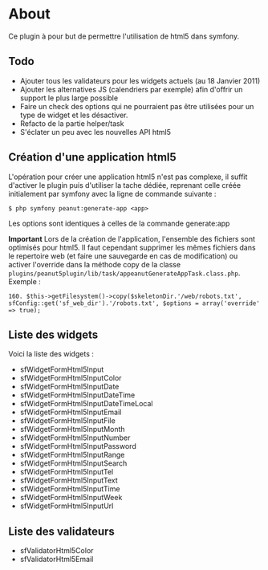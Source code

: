 # About #
Ce plugin à pour but de permettre l'utilisation de html5 dans symfony.

## Todo ##
- Ajouter tous les validateurs pour les widgets actuels (au 18 Janvier 2011)
- Ajouter les alternatives JS (calendriers par exemple) afin d'offrir un support le plus large possible
- Faire un check des options qui ne pourraient pas être utilisées pour un type de widget et les désactiver.
- Refacto de la partie helper/task
- S'éclater un peu avec les nouvelles API html5

## Création d'une application html5 ##
L'opération pour créer une application html5 n'est pas complexe, il suffit d'activer le plugin puis d'utiliser la tache dédiée,
 reprenant celle créée initialement par symfony avec la ligne de commande suivante :

    $ php symfony peanut:generate-app <app>

Les options sont identiques à celles de la commande generate:app

__Important__
Lors de la création de l'application, l'ensemble des fichiers sont optimisés pour html5. Il faut cependant
supprimer les mêmes fichiers dans le repertoire web (et faire une sauvegarde en cas de modification) ou activer l'override dans la méthode
copy de la classe `plugins/peanut5plugin/lib/task/appeanutGenerateAppTask.class.php`. Exemple :

    160. $this->getFilesystem()->copy($skeletonDir.'/web/robots.txt', sfConfig::get('sf_web_dir').'/robots.txt', $options = array('override' => true);


## Liste des widgets ##
Voici la liste des widgets :

- sfWidgetFormHtml5Input
- sfWidgetFormHtml5InputColor
- sfWidgetFormHtml5InputDate
- sfWidgetFormHtml5InputDateTime
- sfWidgetFormHtml5InputDateTimeLocal
- sfWidgetFormHtml5InputEmail
- sfWidgetFormHtml5InputFile
- sfWidgetFormHtml5InputMonth
- sfWidgetFormHtml5InputNumber
- sfWidgetFormHtml5InputPassword
- sfWidgetFormHtml5InputRange
- sfWidgetFormHtml5InputSearch
- sfWidgetFormHtml5InputTel
- sfWidgetFormHtml5InputText
- sfWidgetFormHtml5InputTime
- sfWidgetFormHtml5InputWeek
- sfWidgetFormHtml5InputUrl


## Liste des validateurs ##

- sfValidatorHtml5Color
- sfValidatorHtml5Email

